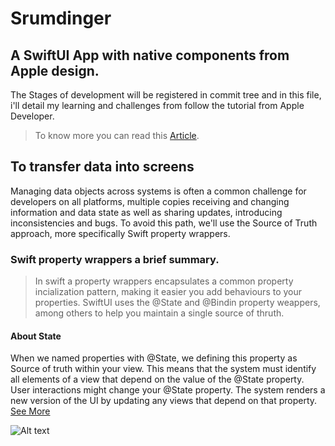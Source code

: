 # Srumdinger

## A SwiftUI App with native components from Apple design.

 The Stages of development will be registered in commit tree and in this file, i'll detail my learning and challenges from follow the tutorial from Apple Developer.
> To know more you can read this [Article](https://developer.apple.com/tutorials/app-dev-training/).

## To transfer data into screens

Managing data objects across systems is often a common challenge for developers on all platforms, multiple copies receiving and changing information and data state as well as sharing updates, introducing inconsistencies and bugs. To avoid this path, we'll use the Source of Truth approach, more specifically Swift property wrappers.

### Swift property wrappers a brief summary.

> In swift a property wrappers encapsulates a common property incialization pattern, making it easier you add behaviours to your properties. SwiftUI uses the @State and @Bindin property weappers, among others to help you maintain a single source of thruth.

#### About State

When we named properties with @State, we defining this property as Source of truth within your view. This means that the system must identify all elements of a view that depend on the value of the @State property. 
User interactions might change your @State property. The system renders a new version of the UI by updating any views that depend on that property. [See More](https://developer.apple.com/tutorials/app-dev-training/managing-data-flow-between-views#:~:text=for%20your%20data.-,State,-When%20you%20declare)

![Alt text](https://docs-assets.developer.apple.com/published/4d41103ac03035430535abe131f62030/SUI_045-010~dark@2x.png "@State Data flow")
